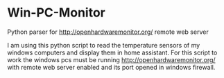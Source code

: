 # Win-PC-Monitor
Python parser for http://openhardwaremonitor.org/ remote web server

I am using this python script to read the temperature sensors of my windows computers and display them in home assistant. For this script to work the windows pcs must be running http://openhardwaremonitor.org/ with remote web server enabled and its port opened in windows firewall.
